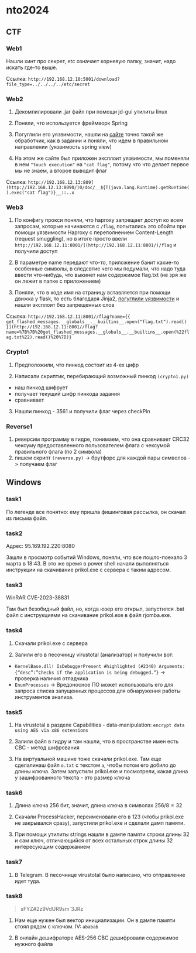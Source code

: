 # nto2024
## CTF
### Web1

Нашли хинт про секрет, etc означает корневую папку, значит, надо искать где-то выше.

Ссылка: `http://192.168.12.10:5001/download?file_type=../../../../etc/secret`

### Web2

1) Декомпилировали .jar файл при помощи jd-gui утилиты linux

2) Поняли, что используется фреймворк Spring

3) Погуглили его уязвимости, нашли на [сайте](https://www.veracode.com/blog/secure-development/spring-view-manipulation-vulnerability) точно такой же обработчик, как в задании и поняли, что идем в правильном направлении (уязвимость spring view)

4) На этом же сайте был приложен эксплоит уязвимости, мы поменяли в нем `"touch execution"` на `"cat flag"`, потому что что делает первое мы не знаем, а второе выводит флаг

Ссылка: `http://192.168.12.13:809](http://192.168.12.13:8090/)0/doc/__${T(java.lang.Runtime).getRuntime().exec("cat flag")}__::..x`

### Web3

1) По конфигу прокси поняли, что haproxy запрещает доступ ко всем запросам, которые начинаются с `/flag`, попытались это обойти при помощи уязвимости Haproxy с переполнением Content-Length (request smuggling), но в итоге просто ввели `http://192.168.12.11:8001/](http://192.168.12.11:8001/)/flag` и получили доступ

2) В параметре name передают что-то, приложение банит какие-то особенные символы, в следсвтие чего мы подумали, что надо туда ввести что-нибудь, что выкинет нам содержимое flag.txt (не зря же он лежит в папке с приложением)

3) Поняли, что в коде имя на страницу вставляется при помощи движка у flask, то есть благодаря Jinja2, [погуглили уязвимости](https://book.hacktricks.xyz/pentesting-web/ssti-server-side-template-injection/jinja2-ssti) и нашли эксплоит без запрещенных слов

Ссылка:  `http://192.168.12.11:8001//flag?name={{ get_flashed_messages.__globals__.__builtins__.open("flag.txt").read() }](http://192.168.12.11:8001//flag?name=%7B%7B%20get_flashed_messages.__globals__.__builtins__.open(%22flag.txt%22).read()%20%7D)}`

### Crypto1

1) Предположили, что пинкод состоит из 4-ех цифр

2) Написали скриптик, перебирающий возможный пинкод `(crypto1.py)`

- наш пинкод шифрует
- получает текущий шифр пинкода задания
- сравнивает

3) Нашли пинкод - 3561 и получили флаг через checkPin

### Reverse1

1) реверсим программу в гидре, понимаем, что она сравнивает CRC32 чексуму предоставленного пользователем флага с чексумой правильного флага (по 2 символа)
2) пишем скрипт `(reverse.py)` -> брутфорс для каждой пары символов -> получаем флаг 

## Windows

### task1

По легенде все понятно: ему пришла фишинговая рассылка, он скачал из письма файл.

### task2

Адрес: 95.169.192.220:8080

Зашли в просмотр событий Windows, поняли, что все пошло-поехало 3 марта в 18:43. В это же время в power shell начали выполняться инструкции на скачивание prikol.exe с сервера с таким адресом.

### task3

WinRAR CVE-2023-38831

Там был безобидный файл, но, когда юзер его открыл, запустился .bat файл с инструкциями на скачивание prikol.exe в файл rjomba.exe.

### task4

1) Скачали prikol.exe с сервера

2) Залили его в песочницу virustotal (анализатор) и получили вот:

- `KernelBase.dll! IsDebuggerPresent #highlighted (#2340)
Arguments: {“desc”:”Checks if the application is being debugged.”}` -> проверка наличия отладчика
- `EnumProcesses` -> Вредоносное ПО может использовать его для запроса
 списка запущенных процессов для обнаружения работы инструментов 
анализа.

### task5

1) На virustotal в разделе Capabilities - data-manipulation: `encrypt data using AES via x86 extensions`

2) Залили файл в гидру и там нашли, что в пространстве имен есть CBC - метод шифрования

3) На виртуальной машине тоже скачали prikol.exe. Там еще сделалинаш файл `o.txt` с текстом `a`, чтобы потом его добило до длины ключа. Затем запустили prikol.exe и посмотрели, какая длина у зашифрованного текста - это размер ключа

### task6

1) Длина ключа 256 бит, значит, длина ключа в символах $256 / 8 = 32$

2) Скачали ProcessHacker, переименовали его в 123 (чтобы prikol.exe не закрывался сразу), запустили prikol.exe и сделали дамп памяти.

3) При помощи утилиты strings нашли в дампе памяти строки длины 32 и сам ключ, отличающийся от всех остальных строк длины 32 интересующим содержанием

### task7

1) В Telegram. В песочнице virustotal было написано, что отправление идет туда.

### task8

> sFYZ#2z9VdUR9sm`3JRz

1) Нам еще нужен был вектор инициализации. Он в дампе памяти стоял рядом с ключом. IV: `ababab`

2) В онлайн дешифраторе AES-256 CBC дешифровали содержимое нужного файла
